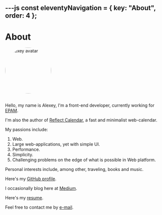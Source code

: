 ---js
const eleventyNavigation = {
	key: "About",
	order: 4
};
---
# About

<picture>
<source type="image/webp" srcset="/img/avatar1x.webp 1x, /img/avatar1.5x.webp 1.5x, /img/avatar2x.webp 2x, /img/avatar3x.webp 3x">
<source type="image/jp2" srcset="/img/avatar1x.jp2 1x, /img/avatar1.5x.jp2 1.5x, /img/avatar2x.jp2 2x, /img/avatar3x.jp2 3x">
<source type="image/jpeg" srcset="/img/avatar1x.jpg 1x, /img/avatar1.5x.jpg 1.5x, /img/avatar2x.jpg 2x, /img/avatar3x.jpg 3x">
<img src="/img/avatar1x.jpg" alt="Alexey avatar" class="avatar" style="width: 150px; height: 150px; border-radius: 50%; margin-bottom: 1rem;">
</picture>

Hello, my name is Alexey, I'm a front-end developer, currently working for [EPAM](https://www.epam.com).

I'm also the author of [Reflect Calendar](https://reflectcal.com), a fast and minimalist web-calendar.

My passions include:

1. Web.
2. Large web-applications, yet with simple UI.
3. Performance.
4. Simplicity.
5. Challenging problems on the edge of what is possible in Web platform.

Personal interests include, among other, traveling, books and music.

Here's my [GitHub profile](https://github.com/alexeykomov/).

I occasionally blog here at [Medium](https://medium.com/reflecting-on-bits).

Here's my [resume](https://alexeykomov.github.io/resume/resume.pdf).

Feel free to contact me by <a href="#" id="mail-link-about">e-mail</a>.

<script>
document.addEventListener('DOMContentLoaded', function() {
    document.getElementById('mail-link-about').href = ['mailto:',
            'alexeykcontact', '@', 'gmail', '.', 'com'].join('');
});
</script>
